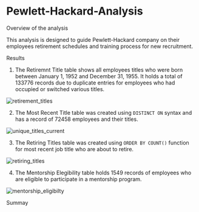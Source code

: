 # Pewlett-Hackard-Analysis

Overview of the analysis

This analysis is designed to guide Pewlett-Hackard company on their employees retirement schedules and training process for new recruitment. 

Results
1. The Retiremnt Title table shows all employees titles who were born between January 1, 1952 and December 31, 1955. It holds a total of 133776 records due to duplicate entries for employees who had occupied or switched various titles. 

![retirement_titles](https://user-images.githubusercontent.com/109990578/192123250-f505ef0c-ce49-4df5-ac59-9ab8f4c6d59f.png)

2. The Most Recent Title table was created using `DISTINCT ON` syntax  and has a record of 72458 employees and their titles.

![unique_titles_current](https://user-images.githubusercontent.com/109990578/192123557-495bc28c-3b30-4871-8131-f460521022e7.png)

3. The Retiring Titles table was created using `ORDER BY COUNT()` function for most recent job title who are about to retire.

![retiring_titles](https://user-images.githubusercontent.com/109990578/192123672-c443a72d-a268-4744-9002-524fdb183f49.png)

4. The Mentorship Elegibility table holds 1549 records of employees who are eligible to participate in a mentorship program.

![mentorship_eligibilty](https://user-images.githubusercontent.com/109990578/192123707-d1d701bd-e24d-49f0-8faf-7b446ce159d7.png)

Summay
